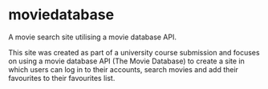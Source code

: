 # moviedatabase
A movie search site utilising a movie database API. 

This site was created as part of a university course submission and focuses on using a movie database API (The Movie Database) to create a site 
in which users can log in to their accounts, search movies and add their favourites to their favourites list. 
